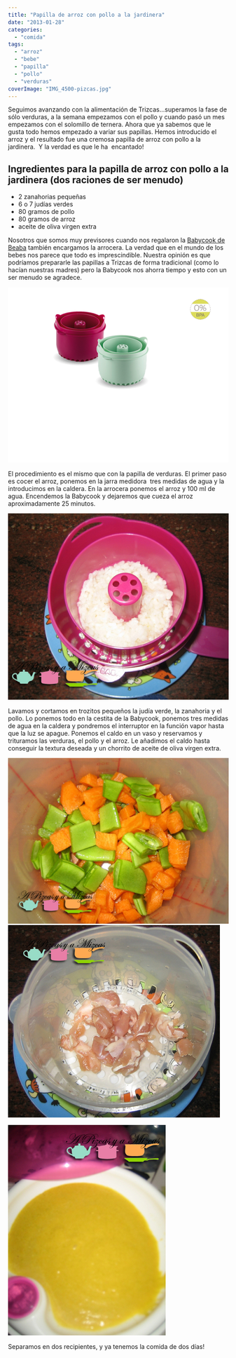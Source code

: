 ```yaml
---
title: "Papilla de arroz con pollo a la jardinera"
date: "2013-01-28"
categories: 
  - "comida"
tags: 
  - "arroz"
  - "bebe"
  - "papilla"
  - "pollo"
  - "verduras"
coverImage: "IMG_4500-pizcas.jpg"
---
```


Seguimos avanzando con la alimentación de Trizcas...superamos la fase de sólo verduras, a la semana empezamos con el pollo y cuando pasó un mes empezamos con el solomillo de ternera. Ahora que ya sabemos que le gusta todo hemos empezado a variar sus papillas. Hemos introducido el arroz y el resultado fue una cremosa papilla de arroz con pollo a la jardinera.  Y la verdad es que le ha  encantado!

## Ingredientes para la papilla de arroz con pollo a la jardinera (dos raciones de ser menudo)

- 2 zanahorias pequeñas
- 6 o 7 judías verdes
- 80 gramos de pollo
- 80 gramos de arroz
- aceite de oliva virgen extra

Nosotros que somos muy previsores cuando nos regalaron la [Babycook de Beaba](http://www.beaba.com/) también encargamos la arrocera. La verdad que en el mundo de los bebes nos parece que todo es imprescindible. Nuestra opinión es que podríamos prepararle las papillas a Trizcas de forma tradicional (como lo hacían nuestras madres) pero la Babycook nos ahorra tiempo y esto con un ser menudo se agradece.

![papilla de arroz con pollo a la jardinera](images/Pasta-rice-cooker-300g-2-coul_0.png "Pasta-rice-cooker-300g-2-coul_0")

El procedimiento es el mismo que con la papilla de verduras. El primer paso es cocer el arroz, ponemos en la jarra medidora  tres medidas de agua y la introducimos en la caldera. En la arrocera ponemos el arroz y 100 ml de agua. Encendemos la Babycook y dejaremos que cueza el arroz aproximadamente 25 minutos.

![papilla de arroz con pollo](images/IMG_4507-pizcas.jpg "papilla de arroz con pollo (pizcas)")

Lavamos y cortamos en trozitos pequeños la judía verde, la zanahoria y el pollo. Lo ponemos todo en la cestita de la Babycook, ponemos tres medidas de agua en la caldera y pondremos el interruptor en la función vapor hasta que la luz se apague. Ponemos el caldo en un vaso y reservamos y trituramos las verduras, el pollo y el arroz. Le añadimos el caldo hasta conseguir la textura deseada y un chorrito de aceite de oliva virgen extra.

![papilla de arroz con pollo](images/IMG_4500-pizcas.jpg "papilla de arroz con pollo(pizcas)")![papilla de arroz con pollo](images/IMG_4502-pizcas.jpg "papilla de arroz con pollo (pizcas)")

![papilla de arroz con pollo](images/IMG_4511-pizcas.jpg "papilla de arroz con pollo (pizcas)")

Separamos en dos recipientes, y ya tenemos la comida de dos días!
